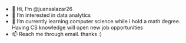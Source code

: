 - 👋 Hi, I’m @juansalazar26
- 👀 I’m interested in data analytics 
- 🌱 I’m currently learning computer science while i hold a math degree. Having CS knowledge will
open new job opportunities
- 📫 Reach me through email. thanks :)

<!---
juansalazar26/juansalazar26 is a ✨ special ✨ repository because its `README.md` (this file) appears on your GitHub profile.
You can click the Preview link to take a look at your changes.
--->
